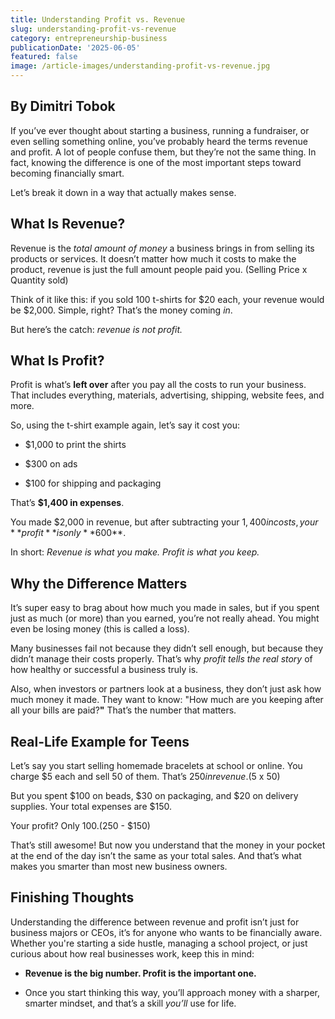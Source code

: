 ```yaml
---
title: Understanding Profit vs. Revenue
slug: understanding-profit-vs-revenue
category: entrepreneurship-business
publicationDate: '2025-06-05'
featured: false
image: /article-images/understanding-profit-vs-revenue.jpg
---
```


## By Dimitri Tobok

If you’ve ever thought about starting a business, running a fundraiser, or even selling something online, you’ve probably heard the terms revenue and profit. A lot of people confuse them, but they’re not the same thing. In fact, knowing the difference is one of the most important steps toward becoming financially smart.

Let’s break it down in a way that actually makes sense.


## **What Is Revenue?**

Revenue is the _total amount of money_ a business brings in from selling its products or services. It doesn’t matter how much it costs to make the product, revenue is just the full amount people paid you. (Selling Price x Quantity sold)

Think of it like this: if you sold 100 t-shirts for $20 each, your revenue would be $2,000. Simple, right? That’s the money coming _in_.

But here’s the catch: _revenue is not profit._


## **What Is Profit?**

Profit is what’s **left over** after you pay all the costs to run your business. That includes everything, materials, advertising, shipping, website fees, and more.

So, using the t-shirt example again, let’s say it cost you:

- $1,000 to print the shirts

- $300 on ads

- $100 for shipping and packaging

That’s **$1,400 in expenses**.

&#x20;You made $2,000 in revenue, but after subtracting your $1,400 in costs, your **profit** is only **$600**.

In short: _Revenue is what you make. Profit is what you keep._

## **Why the Difference Matters**

It’s super easy to brag about how much you made in sales, but if you spent just as much (or more) than you earned, you’re not really ahead. You might even be losing money (this is called a loss). 

Many businesses fail not because they didn’t sell enough, but because they didn’t manage their costs properly. That’s why _profit tells the real story_ of how healthy or successful a business truly is.

Also, when investors or partners look at a business, they don’t just ask how much money it made. They want to know: "How much are you keeping after all your bills are paid?**"** That’s the number that matters.


## **Real-Life Example for Teens**

Let’s say you start selling homemade bracelets at school or online. You charge $5 each and sell 50 of them. That’s $250 in revenue. ($5 x 50)

But you spent $100 on beads, $30 on packaging, and $20 on delivery supplies. Your total expenses are $150.

Your profit? Only $100. ($250 - $150)

That’s still awesome! But now you understand that the money in your pocket at the end of the day isn’t the same as your total sales. And that’s what makes you smarter than most new business owners.

## **Finishing Thoughts**

Understanding the difference between revenue and profit isn’t just for business majors or CEOs, it’s for anyone who wants to be financially aware. Whether you're starting a side hustle, managing a school project, or just curious about how real businesses work, keep this in mind: 

- **Revenue is the big number. Profit is the important one.**

- Once you start thinking this way, you’ll approach money with a sharper, smarter mindset, and that’s a skill _you’ll_ use for life.
